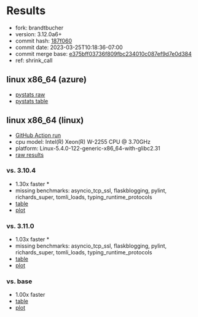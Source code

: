 # Results

- fork: brandtbucher
- version: 3.12.0a6+
- commit hash: [187f060](https://github.com/brandtbucher/cpython/commit/187f060)
- commit date: 2023-03-25T10:18:36-07:00
- commit merge base: [e375bff03736f809fbc234010c087ef9d7e0d384](https://github.com/brandtbucher/cpython/commit/e375bff03736f809fbc234010c087ef9d7e0d384)
- ref: shrink_call

## linux x86_64 (azure)

- [pystats raw](bm-20230325-azure-x86_64-brandtbucher-shrink_call-3.12.0a6%2B-187f060-pystats.json)
- [pystats table](bm-20230325-azure-x86_64-brandtbucher-shrink_call-3.12.0a6%2B-187f060-pystats.md)

## linux x86_64 (linux)

- [GitHub Action run](https://github.com/faster-cpython/benchmarking/actions/runs/4557316440)
- cpu model: Intel(R) Xeon(R) W-2255 CPU @ 3.70GHz
- platform: Linux-5.4.0-122-generic-x86_64-with-glibc2.31
- [raw results](bm-20230325-linux-x86_64-brandtbucher-shrink_call-3.12.0a6%2B-187f060.json)

### vs. 3.10.4

- 1.30x faster \*
- missing benchmarks: asyncio_tcp_ssl, flaskblogging, pylint, richards_super, tomli_loads, typing_runtime_protocols
- [table](bm-20230325-linux-x86_64-brandtbucher-shrink_call-3.12.0a6%2B-187f060-vs-3.10.4.md)
- [plot](bm-20230325-linux-x86_64-brandtbucher-shrink_call-3.12.0a6%2B-187f060-vs-3.10.4.png)

### vs. 3.11.0

- 1.03x faster \*
- missing benchmarks: asyncio_tcp_ssl, flaskblogging, pylint, richards_super, tomli_loads, typing_runtime_protocols
- [table](bm-20230325-linux-x86_64-brandtbucher-shrink_call-3.12.0a6%2B-187f060-vs-3.11.0.md)
- [plot](bm-20230325-linux-x86_64-brandtbucher-shrink_call-3.12.0a6%2B-187f060-vs-3.11.0.png)

### vs. base

- 1.00x faster
- [table](bm-20230325-linux-x86_64-brandtbucher-shrink_call-3.12.0a6%2B-187f060-vs-base.md)
- [plot](bm-20230325-linux-x86_64-brandtbucher-shrink_call-3.12.0a6%2B-187f060-vs-base.png)


